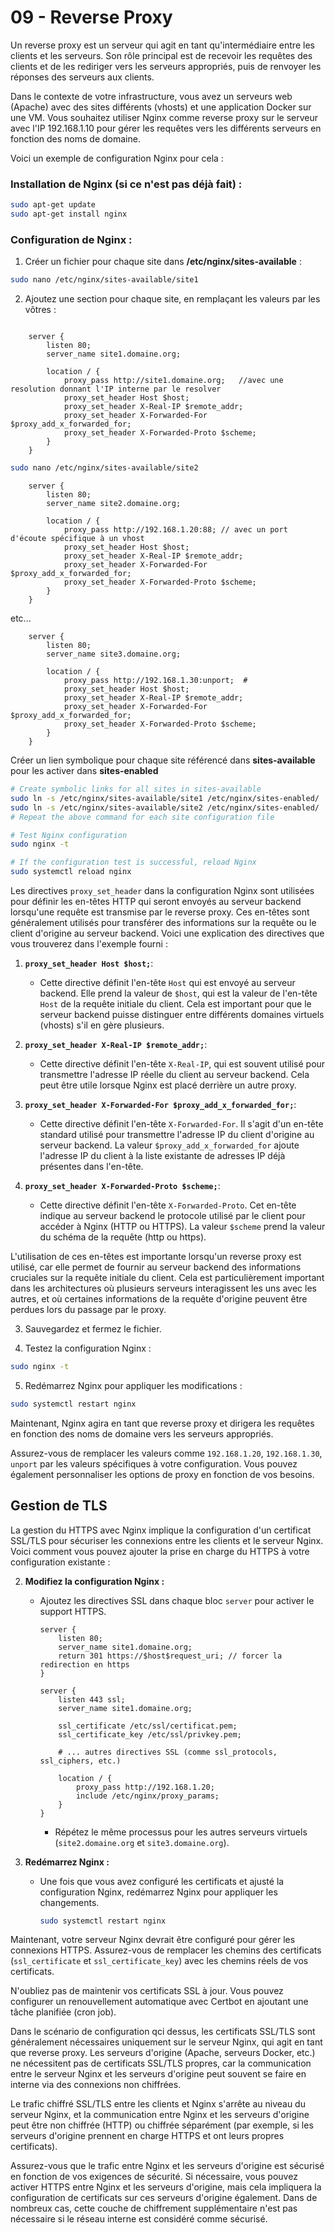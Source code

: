 # 09 - Reverse Proxy

Un reverse proxy est un serveur qui agit en tant qu'intermédiaire entre les clients et les serveurs. Son rôle principal est de recevoir les requêtes des clients et de les rediriger vers les serveurs appropriés, puis de renvoyer les réponses des serveurs aux clients.

Dans le contexte de votre infrastructure, vous avez un serveurs web (Apache) avec des sites différents (vhosts) et une application Docker sur une VM. Vous souhaitez utiliser Nginx comme reverse proxy sur le serveur avec l'IP 192.168.1.10 pour gérer les requêtes vers les différents serveurs en fonction des noms de domaine.

Voici un exemple de configuration Nginx pour cela :

### Installation de Nginx (si ce n'est pas déjà fait) :

```bash
sudo apt-get update
sudo apt-get install nginx
```

### Configuration de Nginx :

1. Créer un fichier pour chaque site dans **/etc/nginx/sites-available** :

```bash
sudo nano /etc/nginx/sites-available/site1
```

2. Ajoutez une section pour chaque site, en remplaçant les valeurs par les vôtres :

```nginx

    server {
        listen 80;
        server_name site1.domaine.org;

        location / {
            proxy_pass http://site1.domaine.org;   //avec une resolution donnant l'IP interne par le resolver
            proxy_set_header Host $host;
            proxy_set_header X-Real-IP $remote_addr;
            proxy_set_header X-Forwarded-For $proxy_add_x_forwarded_for;
            proxy_set_header X-Forwarded-Proto $scheme;
        }
    }
```
```bash
sudo nano /etc/nginx/sites-available/site2
```
```nginx
    server {
        listen 80;
        server_name site2.domaine.org;

        location / {
            proxy_pass http://192.168.1.20:88; // avec un port d'écoute spécifique à un vhost
            proxy_set_header Host $host;
            proxy_set_header X-Real-IP $remote_addr;
            proxy_set_header X-Forwarded-For $proxy_add_x_forwarded_for;
            proxy_set_header X-Forwarded-Proto $scheme;
        }
    }
```
etc...
```nginx
    server {
        listen 80;
        server_name site3.domaine.org;

        location / {
            proxy_pass http://192.168.1.30:unport;  #
            proxy_set_header Host $host;
            proxy_set_header X-Real-IP $remote_addr;
            proxy_set_header X-Forwarded-For $proxy_add_x_forwarded_for;
            proxy_set_header X-Forwarded-Proto $scheme;
        }
    }
```

Créer un lien symbolique pour chaque site référencé dans **sites-available** pour les activer dans **sites-enabled** 

```bash
# Create symbolic links for all sites in sites-available
sudo ln -s /etc/nginx/sites-available/site1 /etc/nginx/sites-enabled/
sudo ln -s /etc/nginx/sites-available/site2 /etc/nginx/sites-enabled/
# Repeat the above command for each site configuration file

# Test Nginx configuration
sudo nginx -t

# If the configuration test is successful, reload Nginx
sudo systemctl reload nginx
```

Les directives `proxy_set_header` dans la configuration Nginx sont utilisées pour définir les en-têtes HTTP qui seront envoyés au serveur backend lorsqu'une requête est transmise par le reverse proxy. Ces en-têtes sont généralement utilisés pour transférer des informations sur la requête ou le client d'origine au serveur backend. Voici une explication des directives que vous trouverez dans l'exemple fourni :

1. **`proxy_set_header Host $host;`**:
   - Cette directive définit l'en-tête `Host` qui est envoyé au serveur backend. Elle prend la valeur de `$host`, qui est la valeur de l'en-tête `Host` de la requête initiale du client. Cela est important pour que le serveur backend puisse distinguer entre différents domaines virtuels (vhosts) s'il en gère plusieurs.

2. **`proxy_set_header X-Real-IP $remote_addr;`**:
   - Cette directive définit l'en-tête `X-Real-IP`, qui est souvent utilisé pour transmettre l'adresse IP réelle du client au serveur backend. Cela peut être utile lorsque Nginx est placé derrière un autre proxy.

3. **`proxy_set_header X-Forwarded-For $proxy_add_x_forwarded_for;`**:
   - Cette directive définit l'en-tête `X-Forwarded-For`. Il s'agit d'un en-tête standard utilisé pour transmettre l'adresse IP du client d'origine au serveur backend. La valeur `$proxy_add_x_forwarded_for` ajoute l'adresse IP du client à la liste existante de adresses IP déjà présentes dans l'en-tête.

4. **`proxy_set_header X-Forwarded-Proto $scheme;`**:
   - Cette directive définit l'en-tête `X-Forwarded-Proto`. Cet en-tête indique au serveur backend le protocole utilisé par le client pour accéder à Nginx (HTTP ou HTTPS). La valeur `$scheme` prend la valeur du schéma de la requête (http ou https).

L'utilisation de ces en-têtes est importante lorsqu'un reverse proxy est utilisé, car elle permet de fournir au serveur backend des informations cruciales sur la requête initiale du client. Cela est particulièrement important dans les architectures où plusieurs serveurs interagissent les uns avec les autres, et où certaines informations de la requête d'origine peuvent être perdues lors du passage par le proxy.


3. Sauvegardez et fermez le fichier.

4. Testez la configuration Nginx :

```bash
sudo nginx -t
```

5. Redémarrez Nginx pour appliquer les modifications :

```bash
sudo systemctl restart nginx
```

Maintenant, Nginx agira en tant que reverse proxy et dirigera les requêtes en fonction des noms de domaine vers les serveurs appropriés.

Assurez-vous de remplacer les valeurs comme `192.168.1.20`, `192.168.1.30`, `unport` par les valeurs spécifiques à votre configuration. Vous pouvez également personnaliser les options de proxy en fonction de vos besoins.

## Gestion de TLS

La gestion du HTTPS avec Nginx implique la configuration d'un certificat SSL/TLS pour sécuriser les connexions entre les clients et le serveur Nginx. Voici comment vous pouvez ajouter la prise en charge du HTTPS à votre configuration existante :

2. **Modifiez la configuration Nginx :**
   - Ajoutez les directives SSL dans chaque bloc `server` pour activer le support HTTPS.

     ```nginx
     server {
         listen 80;
         server_name site1.domaine.org;
         return 301 https://$host$request_uri; // forcer la redirection en https
     }

     server {
         listen 443 ssl;
         server_name site1.domaine.org;

         ssl_certificate /etc/ssl/certificat.pem;
         ssl_certificate_key /etc/ssl/privkey.pem;

         # ... autres directives SSL (comme ssl_protocols, ssl_ciphers, etc.)
         
         location / {
             proxy_pass http://192.168.1.20;
             include /etc/nginx/proxy_params;
         }
     }
     ```

     - Répétez le même processus pour les autres serveurs virtuels (`site2.domaine.org` et `site3.domaine.org`).

3. **Redémarrez Nginx :**
   - Une fois que vous avez configuré les certificats et ajusté la configuration Nginx, redémarrez Nginx pour appliquer les changements.

     ```bash
     sudo systemctl restart nginx
     ```

Maintenant, votre serveur Nginx devrait être configuré pour gérer les connexions HTTPS. Assurez-vous de remplacer les chemins des certificats (`ssl_certificate` et `ssl_certificate_key`) avec les chemins réels de vos certificats.

N'oubliez pas de maintenir vos certificats SSL à jour. Vous pouvez configurer un renouvellement automatique avec Certbot en ajoutant une tâche planifiée (cron job).

Dans le scénario de configuration qci dessus, les certificats SSL/TLS sont généralement nécessaires uniquement sur le serveur Nginx, qui agit en tant que reverse proxy. Les serveurs d'origine (Apache, serveurs Docker, etc.) ne nécessitent pas de certificats SSL/TLS propres, car la communication entre le serveur Nginx et les serveurs d'origine peut souvent se faire en interne via des connexions non chiffrées.

Le trafic chiffré SSL/TLS entre les clients et Nginx s'arrête au niveau du serveur Nginx, et la communication entre Nginx et les serveurs d'origine peut être non chiffrée (HTTP) ou chiffrée séparément (par exemple, si les serveurs d'origine prennent en charge HTTPS et ont leurs propres certificats).

Assurez-vous que le trafic entre Nginx et les serveurs d'origine est sécurisé en fonction de vos exigences de sécurité. Si nécessaire, vous pouvez activer HTTPS entre Nginx et les serveurs d'origine, mais cela impliquera la configuration de certificats sur ces serveurs d'origine également. Dans de nombreux cas, cette couche de chiffrement supplémentaire n'est pas nécessaire si le réseau interne est considéré comme sécurisé.